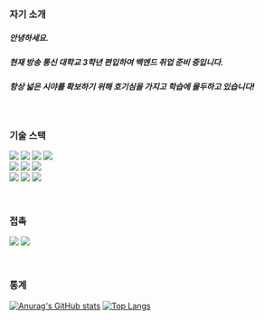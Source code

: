 <!-- ![우주](https://user-images.githubusercontent.com/50413112/105368338-c5250000-5c44-11eb-9a01-5a8c95186bba.jpg) -->

### 자기 소개
##### 안녕하세요.
##### 현재 방송 통신 대학교 3학년 편입하여 백엔드 취업 준비 중입니다.
##### 항상 넓은 시야를 확보하기 위해 호기심을 가지고 학습에 몰두하고 있습니다!

&nbsp;

### 기술 스택
<div>
  <!-- C --> <img src="https://img.shields.io/badge/c-%2300599C.svg?style=for-the-badge&logo=c%2B%2B&logoColor=white"/>
  <!-- Java --> <img src="https://img.shields.io/badge/java-007396?style=for-the-badge&logo=java&logoColor=white"/> 
  <!-- Spring --> <img src="https://img.shields.io/badge/Spring-6DB33F?style=for-the-badge&logo=Spring&logoColor=white"/>
  <!-- Github --> <img src="https://img.shields.io/badge/github-181717?style=for-the-badge&logo=github&logoColor=white"/>
</div>

<div>
  <!-- C++ --> <img src="https://img.shields.io/badge/c++-%2300599C.svg?style=for-the-badge&logo=c%2B%2B&logoColor=white"/>
  <!-- Python --> <img src="https://img.shields.io/badge/python-3670A0?style=for-the-badge&logo=python&logoColor=ffdd54"/>
  <!-- Linux --> <img src="https://img.shields.io/badge/linux-FCC624?style=for-the-badge&logo=linux&logoColor=black"/>
</div>

<div>
  <!-- C# --> <img src="https://img.shields.io/badge/c%23-%23239120.svg?style=for-the-badge&logo=c-sharp&logoColor=white"/>
  <!-- MySQL --> <img src="https://img.shields.io/badge/mysql-4479A1?style=for-the-badge&logo=mysql&logoColor=white"/>
  <!-- Unity --> <img src="https://img.shields.io/badge/Unity-6DB33F?style=for-the-badge&logo=Unity&logoColor=white"/>
</div>
  
&nbsp;

### 접촉
<div>
  <!-- 블로그 주소 --> <a href="https://blog.naver.com/songbyhyeok"><img src="https://img.shields.io/badge/Tech%20Blog-11B48A?style=flat-    square&logo=Vimeo&logoColor=white&link=https://blog.naver.com/songbyhyeok"/></a> 
  <!-- 이메일 주소 --> <a href="mailto:songbyhyeok@gmail.com"><img src="https://img.shields.io/badge/Gmail-d14836?style=flat-  square&logo=Gmail&logoColor=white&link=songbyhyeok@gmail.com"/></a>
</div>

&nbsp;

### 통계
[![Anurag's GitHub stats](https://github-readme-stats.vercel.app/api?username=songbyhyeok)](https://github.com/anuraghazra/github-readme-stats)
[![Top Langs](https://github-readme-stats.vercel.app/api/top-langs/?username=songbyhyeok&layout=compact)](https://github.com/anuraghazra/github-readme-stats)


<!--
**songbyhyeok/songbyhyeok** is a ✨ _special_ ✨ repository because its `README.md` (this file) appears on your GitHub profile.

Here are some ideas to get you started:

- 🔭 I’m currently working on ...
- 🌱 I’m currently learning ...
- 👯 I’m looking to collaborate on ...
- 🤔 I’m looking for help with ...
- 💬 Ask me about ...
- 📫 How to reach me: ...
- 😄 Pronouns: ...
- ⚡ Fun fact: ...
-->
